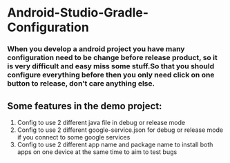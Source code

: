 # Android-Studio-Gradle-Configuration

### When you develop a android project you have many configuration need to be change before release product, so it is very difficult and easy miss some stuff.So that you should configure everything before then you only need click on one button to release, don't care anything else.

## Some features in the demo project:
1. Config to use 2 different java file in debug or release mode
2. Config to use 2 different google-service.json for debug or release mode if you connect to some google services
3. Config to use 2 different app name and package name to install both apps on one device at the same time to aim to test bugs

